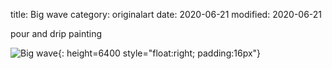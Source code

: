 title: Big wave
category:  originalart
date: 2020-06-21
modified: 2020-06-21

pour and drip painting

![Big wave]({static}/images/IMG_2052.jpeg){: height=6400 style="float:right; padding:16px"} 

